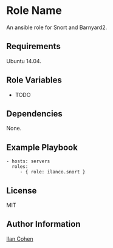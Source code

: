Role Name
=========

An ansible role for Snort and Barnyard2.

Requirements
------------

Ubuntu 14.04.

Role Variables
--------------

* TODO

Dependencies
------------

None.

Example Playbook
----------------

    - hosts: servers
      roles:
         - { role: ilanco.snort }

License
-------

MIT

Author Information
------------------

[Ilan Cohen](https://github.com/ilanco)

